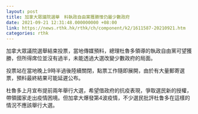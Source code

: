 ```yaml
---
layout: post
title: 加拿大眾議院選舉　料執政自由黨獲勝惟仍屬少數政府
date: 2021-09-21 12:31:48.000000000 +08:00
link: https://news.rthk.hk/rthk/ch/component/k2/1611587-20210921.htm
categories: rthk
---
```


加拿大眾議院選舉結束投票，當地傳媒預料，總理杜魯多領導的執政自由黨可望獲勝，但所得席位並沒有過半，未能透過大選改變少數政府的局面。

投票站在當地晚上9時半過後陸續關閉，點票工作隨即展開，由於有大量郵寄選票，預料最終結果可能延遲公布。

杜魯多上月宣布提前兩年舉行大選，希望借政府的抗疫表現，爭取選民新的授權，帶領國家走出疫情困境。但加拿大爆發第4波疫情，不少選民批評杜鲁多在這樣的情況不應該舉行大選。
